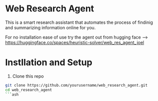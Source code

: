 # Web Research Agent 

This is a smart research assistant that automates the process of findinig and summarizing information online for you. 

For no installation ease of use try the agent out from hugging face --> https://huggingface.co/spaces/heuristic-solver/web_res_agent_joel 

# Instllation and Setup 

1. Clone this repo
```bash
git clone https://github.com/yourusername/web_research_agent.git
cd web_research_agent
```ash
